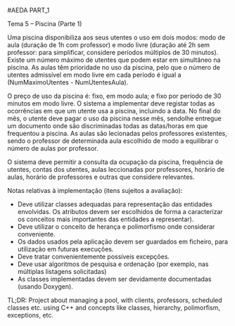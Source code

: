 #AEDA PART_1

Tema 5 – Piscina (Parte 1)

Uma piscina disponibiliza aos seus utentes o uso em dois modos: modo de aula (duração de 1h com professor) e
modo livre (duração até 2h sem professor: para simplificar, considere períodos múltiplos de 30 minutos). Existe
um número máximo de utentes que podem estar em simultâneo na piscina. As aulas têm prioridade no uso da
piscina, pelo que o número de utentes admissível em modo livre em cada período é igual a
(NumMaximoUtentes - NumUtentesAula).

O preço de uso da piscina é: fixo, em modo aula; e fixo por período de 30 minutos em modo livre.
O sistema a implementar deve registar todas as ocorrências em que um utente usa a piscina, incluindo a data.
No final do mês, o utente deve pagar o uso da piscina nesse mês, sendo­lhe entregue um documento onde são
discriminadas todas as datas/horas em que frequentou a piscina. As aulas são lecionadas pelos professores
existentes, sendo o professor de determinada aula escolhido de modo a equilibrar o número de aulas por
professor.

O sistema deve permitir a consulta da ocupação da piscina, frequência de utentes, contas dos utentes, aulas
leccionadas por professores, horário de aulas, horário de professores e outras que considere relevantes.

Notas relativas à implementação (itens sujeitos a avaliação):
* Deve utilizar classes adequadas para representação das entidades envolvidas. Os atributos devem ser escolhidos de forma a caracterizar os conceitos mais importantes das entidades a representar).
* Deve utilizar o conceito de herança e polimorfismo onde considerar conveniente.
* Os dados usados pela aplicação devem ser guardados em ficheiro, para utilização em futuras execuções.
* Deve tratar convenientemente possíveis excepções.
* Deve usar algoritmos de pesquisa e ordenação (por exemplo, nas múltiplas listagens solicitadas) 
* As classes implementadas devem ser devidamente documentadas (usando Doxygen).


TL;DR: Project about managing a pool, with clients, professors, scheduled classes etc. using C++ and concepts like classes, hierarchy, polimorfism, exceptions, etc.

